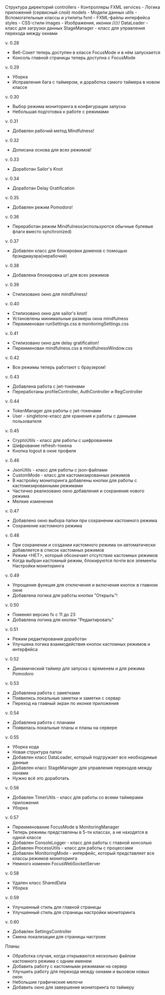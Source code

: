 Структура директорий
controllers - Контроллеры FXML
services - Логика приложений (сервисный слой)
models - Модели данных
utils - Вспомогательные классы и утилиты
fxml - FXML-файлы интерфейса
styles - CSS-стили
images - Изображения, иконки
/////
DataLoader - класс для загрузки данных
StageManager - класс для управления перехода между окнами

v. 0.28
- Веб-Сокет теперь доступен в классе FocusMode и в нём запускается
- Консоль главной страницы теперь доступна с FocusMode

v. 0.29
- Уборка
- Исправления бага с таймером, и доработка самого таймера в новом классе

v. 0.30
- Выбор режима мониторинга в конфигурации запуска
- Небольшая подготовка к работе с режимами

v. 0.31
- Добавлен рабочий метод Mindfulness!

v. 0.32
- Дописана основа для всех режимов!

v. 0.33
- Доработан Sailor's Knot

v. 0.34
- Доработан Delay Gratification

v. 0.35
- Добавлен режим Pomodoro!

v. 0.36
- Переработан режим Mindfulness(используются обычные булевые флаги вместо synchronized)

v. 0.37
- Добавлен класс для блокировки доменов с помощью брэндмауэра(нерабочий)

v. 0.38
- Добавлена блокировка url для всех режимов

v. 0.39
- Стилизовано окно для mindfulness!

v. 0.40
- Стилизовано окно для sailor's knot!
- Установлены минимальные размеры окна mindfulness
- Переименован runSettings.css в monitoringSettings.css

v. 0.41
- Стилизовано окно для delay gratification!
- Переименован mindfulness.css в mindfulnessWindow.css

v. 0.42
- Все режимы теперь работают с браузером! 

v. 0.43
- Добавлена работа с jwt-токенами
- Переработаны profileController, AuthController и RegController

v. 0.44
- TokenManager для работы с jwt-токенами
- User - singletone-класс для хранения и работы с данными пользователя

v. 0.45
- CryptoUtils - класс для работы с шифрованием
- Шифрование refresh-токена
- Кнопка logout в окне профиля

v. 0.46
- JsonUtils - класс для работы с json-файлами
- CustomMode - класс для кастомизированных режимов
- В настройку мониторинга добавлены кнопки для работы с кастомизированными режимами
- Частично реализовано окно добавления и сохранения нового режима
- Мелкие изменения

v. 0.47
- Добавлено окно выбора папки при сохранении кастомного режима
- Сохранение кастомного режима

v. 0.48
- При сохранении и создании кастомного режима он автоматически добавляется в список кастомных режимов
- Режим <НЕТ>, который обозначает отсутствие кастомных режимов
- Когда выбран кастомный режим, блокируются почти все элементы Настройки мониторинга

v. 0.49
- Упрощение функция для отключения и включения кнопок в главном окне
- Добавлена логика для работы кнопки "Открыть"!

v. 0.50
- Поменял версию fx с 11 до 23
- Добавлена логина для кнопки "Редактировать"

v. 0.51
- Режим редактирования доработан
- Улучшена логика взаимодействия кнопок кастомных режимов и интерфейса

v. 0.52
- Динамический таймер для запуска с временем и для режима Pomodoro

v. 0.53
- Добавлена работа с заметками
- Появились локальные заметки и заметки с сервар
- Переход на главный экран по иконке приложения

v. 0.54
- Добавлена работа с планами
- Появилась локальные планы и планы на сервере

v. 0.55
- Уборка кода
- Новая структура папок
- Добавлен класс DataLoader, который подгружает все необходимые данные
- Добавлен класс StageManager для управления переходов между окнами
- Нужно всё это доработать

v. 0.56
- Добавлен TimerUtils - класс для работы со всеми таймерами приложения
- Уборка

v. 0.57
- Переименование FocusMode в MonitoringManager
- Теперь режимы представлены в 5-ти классах, а не находятся в одной классе
- Добавлен ConsoleLogger - класс для работы с главной консолью
- Добавлен ProcessUtils - класс для работы с процессами
- Добавлен MonitoringMode - интерфейс, который представляет все классы режимов мониторинга
- Немного изменен FocusWebSocketServer

v. 0.58
- Удален класс SharedData
- Уборка

v. 0.59
- Улучшенный стиль для главной страницы
- Улучшенный стиль для страницы настройки мониторинга

v. 0.60
- Добавлен SettingsController
- Смена локализации для страницы настроек

Планы:
- Обработка случая, когда открываются несколько файлом кастомного режима с одним именем
- Добавить работу с кастомными режимами на сервер
- Улучшить работу для перехода между окнами и вызовом новых окон
- Небольшие графические мелочи
- Добавить окно для завершение мониторинга по таймеру

